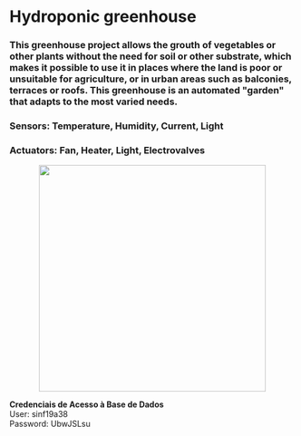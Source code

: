 # Hydroponic greenhouse

### This greenhouse project allows the grouth of vegetables or other plants without the need for soil or other substrate, which makes it possible to use it in places where the land is poor or unsuitable for agriculture, or in urban areas such as balconies, terraces or roofs. This greenhouse is an automated "garden" that adapts to the most varied needs.

### Sensors: Temperature, Humidity, Current, Light
### Actuators: Fan, Heater, Light, Electrovalves

<p align="center">
  <img src=https://user-images.githubusercontent.com/47572923/53377645-a172b580-395a-11e9-9b45-fd8be6bc03ee.png  heigth= "400px" width="400px">
</p>

**Credenciais de Acesso à Base de Dados**<br>
User: sinf19a38 <br>
Password: UbwJSLsu <br>
